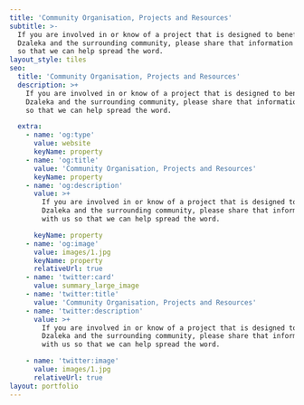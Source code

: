 ```yaml
---
title: 'Community Organisation, Projects and Resources'
subtitle: >-
  If you are involved in or know of a project that is designed to benefit
  Dzaleka and the surrounding community, please share that information with us
  so that we can help spread the word.
layout_style: tiles
seo:
  title: 'Community Organisation, Projects and Resources'
  description: >+
    If you are involved in or know of a project that is designed to benefit
    Dzaleka and the surrounding community, please share that information with us
    so that we can help spread the word.

  extra:
    - name: 'og:type'
      value: website
      keyName: property
    - name: 'og:title'
      value: 'Community Organisation, Projects and Resources'
      keyName: property
    - name: 'og:description'
      value: >+
        If you are involved in or know of a project that is designed to benefit
        Dzaleka and the surrounding community, please share that information
        with us so that we can help spread the word.

      keyName: property
    - name: 'og:image'
      value: images/1.jpg
      keyName: property
      relativeUrl: true
    - name: 'twitter:card'
      value: summary_large_image
    - name: 'twitter:title'
      value: 'Community Organisation, Projects and Resources'
    - name: 'twitter:description'
      value: >+
        If you are involved in or know of a project that is designed to benefit
        Dzaleka and the surrounding community, please share that information
        with us so that we can help spread the word.

    - name: 'twitter:image'
      value: images/1.jpg
      relativeUrl: true
layout: portfolio
---
```

